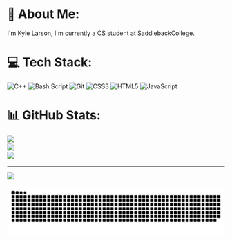 # 💫 About Me:
I'm Kyle Larson, I'm currently a CS student at SaddlebackCollege.


# 💻 Tech Stack:
![C++](https://img.shields.io/badge/c++-%2300599C.svg?style=for-the-badge&logo=c%2B%2B&logoColor=white) ![Bash Script](https://img.shields.io/badge/bash_script-%23121011.svg?style=for-the-badge&logo=gnu-bash&logoColor=white) ![Git](https://img.shields.io/badge/git-%23F05033.svg?style=for-the-badge&logo=git&logoColor=white) ![CSS3](https://img.shields.io/badge/css3-%231572B6.svg?style=for-the-badge&logo=css3&logoColor=white) ![HTML5](https://img.shields.io/badge/html5-%23E34F26.svg?style=for-the-badge&logo=html5&logoColor=white) ![JavaScript](https://img.shields.io/badge/javascript-%23323330.svg?style=for-the-badge&logo=javascript&logoColor=%23F7DF1E)
# 📊 GitHub Stats:
![](https://github-readme-stats.vercel.app/api?username=larsonkyle&theme=dark&hide_border=false&include_all_commits=false&count_private=false)<br/>
![](https://nirzak-streak-stats.vercel.app/?user=larsonkyle&theme=dark&hide_border=false)<br/>
![](https://github-readme-stats.vercel.app/api/top-langs/?username=larsonkyle&theme=dark&hide_border=false&include_all_commits=false&count_private=false&layout=compact)

---
[![](https://visitcount.itsvg.in/api?id=larsonkyle&icon=0&color=0)](https://visitcount.itsvg.in)

![snake gif](https://github.com/larsonkyle/larsonkyle/blob/output/github-snake-dark.svg)

<!-- Proudly created with GPRM ( https://gprm.itsvg.in ) -->
